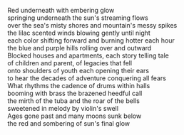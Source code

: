 Red underneath with embering glow  
springing underneath the sun's streaming flows  
over the sea's misty shores and mountain's messy spikes  
the lilac scented winds blowing gently until night  
each color shifting forward and burning hotter each hour  
the blue and purple hills rolling over and outward    
Blocked houses and apartments, each story telling tale  
of children and parent, of legacies that fell  
onto shoulders of youth each opening their ears  
to hear the decades of adventure conquering all fears  
What rhythms the cadence of drums within halls  
booming with brass the brazened heedful call  
the mirth of the tuba and the roar of the bells  
sweetened in melody by violin's swell  
Ages gone past and many moons sunk below  
the red and sombering of sun's final glow  
